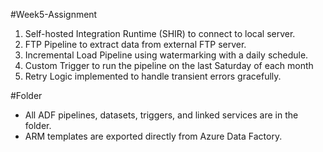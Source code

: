 #Week5-Assignment

1. Self-hosted Integration Runtime (SHIR) to connect to local server.
2. FTP Pipeline to extract data from external FTP server.
3. Incremental Load Pipeline using watermarking with a daily schedule.
4. Custom Trigger to run the pipeline on the last Saturday of each month
5. Retry Logic implemented to handle transient errors gracefully.

#Folder

- All ADF pipelines, datasets, triggers, and linked services are in the folder.
- ARM templates are exported directly from Azure Data Factory.
